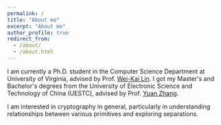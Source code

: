 ```yaml
---
permalink: /
title: "About me"
excerpt: "About me"
author_profile: true
redirect_from: 
  - /about/
  - /about.html
---
```


I am currently a Ph.D. student in the Computer Science Department at University of Virginia, advised by Prof. [Wei-Kai Lin](https://weikailin.github.io). I got my Master's and Bachelor's degrees from the University of Electronic Science and Technology of China (UESTC), advised by Prof. [Yuan Zhang](https://scholar.google.com/citations?user=7rWSrzsAAAAJ&hl=zh-CN&oi=ao). 

I am interested in cryptography in general, particularly in understanding relationships between various primitives and exploring separations.
